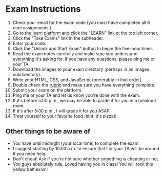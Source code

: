 # Exam Instructions

1. Check your email for the exam code (you must have completed all 6 core assignments.)
2. Go to [the learn platform](https://login.codingdojo.com/dashboard) and click the "LEARN" link at the top left corner.
3. Click the "Take Exams" link in the subheader.
4. Enter your code.
5. Click the "Unlock and Start Exam" button to begin the five-hour timer.
6. Read the exam notes carefully and make sure you understand everything it's asking for. If you have any questions, please ping me or your TA.
7. Download the images to your exam directory (perhaps in an images subdirectory).
8. Write your HTML, CSS, and JavaScript (preferably in that order).
9. Double check the [rubric](https://login.codingdojo.com/m/201/7509/55012) and make sure you have everything complete.
10. Submit your exam on the platform.
11. Ping me or your TA and let us know you're done with the exam.
12. If it's before 5:00 p.m., we may be able to grade it for you in a breakout room.
13. If it's after 5:00 p.m., I will grade it for you ASAP.
14. Treat yourself to your favorite food (hint: it's pizza)!

## Other things to be aware of

- You have until midnight (your local time) to complete the exam.
- I suggest starting by 10:00 a.m. to ensure that I or your TA will be around if you need help.
- Don't cheat! Ask if you're not sure whether something is cheating or not.
- You guys absolutely rule. Loved having you in class! You will rock this yellow belt exam!
